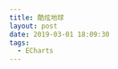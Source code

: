```yaml
---
title: 酷炫地球
layout: post
date: 2019-03-01 18:09:30
tags:
  - ECharts
---
```

<div>
  <script>alert("xss");</script>
</div>

